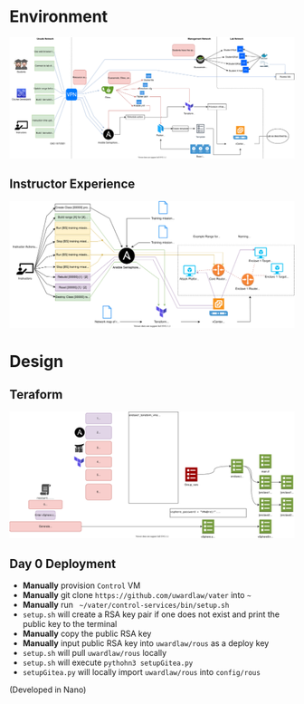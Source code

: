 # Environment 
![Range Diagram](diagram/range.svg)

## Instructor Experience
![Instructor Experience Diagram](diagram/instructorExperience.svg)

# Design

## Teraform
![Range Diagram](diagram/terraformDesign.svg)

## Day 0 Deployment
- **Manually** provision `Control` VM
- **Manually** git clone `https://github.com/uwardlaw/vater` into `~`
- **Manually** run ` ~/vater/control-services/bin/setup.sh`
- `setup.sh` will create a RSA key pair if one does not exist and print the public key to the terminal
- **Manually** copy the public RSA key
- **Manually** input public RSA key into `uwardlaw/rous` as a deploy key 
- `setup.sh` will pull `uwardlaw/rous` locally
- `setup.sh` will execute `pythohn3 setupGitea.py`
- `setupGitea.py` will locally import `uwardlaw/rous` into `config/rous`


(Developed in Nano)
